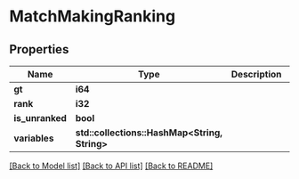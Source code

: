 # MatchMakingRanking

## Properties

Name | Type | Description | Notes
------------ | ------------- | ------------- | -------------
**gt** | **i64** |  | 
**rank** | **i32** |  | 
**is_unranked** | **bool** |  | 
**variables** | **std::collections::HashMap<String, String>** |  | 

[[Back to Model list]](../README.md#documentation-for-models) [[Back to API list]](../README.md#documentation-for-api-endpoints) [[Back to README]](../README.md)


